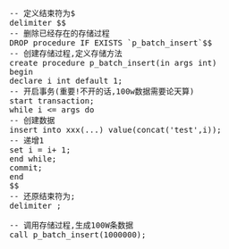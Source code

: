 <pre>

-- 定义结束符为$
delimiter $$
-- 删除已经存在的存储过程
DROP procedure IF EXISTS `p_batch_insert`$$
-- 创建存储过程,定义存储方法
create procedure p_batch_insert(in args int)
begin
declare i int default 1;
-- 开启事务(重要!不开的话,100w数据需要论天算)
start transaction;
while i <= args do
-- 创建数据
insert into xxx(...) value(concat('test',i));
-- 递增1
set i = i+ 1;
end while;
commit;
end
$$
-- 还原结束符为;
delimiter ;

-- 调用存储过程,生成100W条数据
call p_batch_insert(1000000);

<pre>
